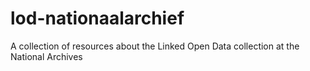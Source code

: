 # lod-nationaalarchief
A collection of resources about the Linked Open Data collection at the National Archives
